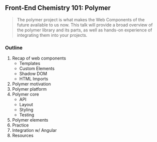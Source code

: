 ## Front-End Chemistry 101: Polymer

> The polymer project is what makes the Web Components of the future available to us now.
> This talk will provide a broad overview of the polymer library and its parts,
> as well as hands-on experience of integrating them into your projects.

### Outline

1. Recap of web components
    - Templates
    - Custom Elements
    - Shadow DOM
    - HTML Imports
1. Polymer motivation
1. Polymer platform
1. Polymer core
    - API
    - Layout
    - Styling
    - Testing
1. Polymer elements
1. Practice
1. Integration w/ Angular
1. Resources
